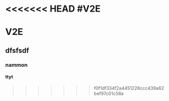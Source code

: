 <<<<<<< HEAD
#V2E
=======
# V2E
## dfsfsdf
### nammon
#### ttyt
>>>>>>> f0f1df334f2a4451228ccc439a62bef97c01c58a
